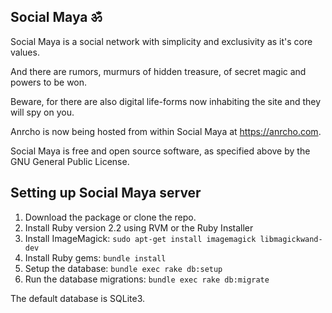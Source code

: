 ## Social Maya ॐ

Social Maya is a social network with simplicity and exclusivity as it's core values.

And there are rumors, murmurs of hidden treasure, of secret magic and powers to be won.

Beware, for there are also digital life-forms now inhabiting the site and they will spy on you.

Anrcho is now being hosted from within Social Maya at https://anrcho.com.

Social Maya is free and open source software, as specified above by the GNU General Public License.

## Setting up Social Maya server

1. Download the package or clone the repo.
2. Install Ruby version 2.2 using RVM or the Ruby Installer
3. Install ImageMagick: `sudo apt-get install imagemagick libmagickwand-dev`
4. Install Ruby gems: `bundle install`
5. Setup the database: `bundle exec rake db:setup`
6. Run the database migrations: `bundle exec rake db:migrate`

The default database is SQLite3.
